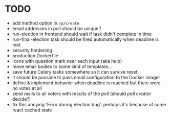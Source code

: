 # TODO

- add method option in `/p/create`
- email addresses in poll should be unique!!
- run-election in frontend should wait if task didn't complete in time
- run-final-election task should be fired automatically when deadline is met
- security hardening
- production Dockerfile
- icons with question mark near each input (aka help)
- move email bodies to some kind of templates...
- save future Celery tasks somewhere so it can survive reset
- it should be possible to pass email configuration to the Docker image!
- define & implement behavior when deadline is reached but there were no votes at all
- send mails to all voters with results of the poll (should poll creator decide?)
- fix this annying 'Error during election bug'. perhaps it's because of some react cached state
